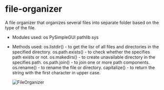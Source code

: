 # file-organizer
A file organizer that organizes several files into separate folder based on the type of the file.

* Modules used:
  os
  PySimpleGUI
  pathlib
  sys

* Methods used:
  os.listdir() - to get the lisr of all files and directories in the specified directory.
  os.path.exists() - to check whether the specifies path exists or not.
  os.makedirs() - to create unavailable directory in the specifies path.
  os.path.join() - to join one or more path components.
  os.rename() - to rename the file or directory.
  capitalize() - to return the string with the first character in upper case.
  
  ![FileOrganizer](https://user-images.githubusercontent.com/92326140/147430217-c94c79ff-eb61-4ec6-ad52-02f697707f79.jpg)
